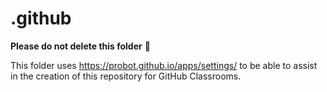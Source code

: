 # .github

**Please do not delete this folder** :blue_car:

This folder uses https://probot.github.io/apps/settings/ to be able to assist in the creation of this repository for GitHub Classrooms. 
